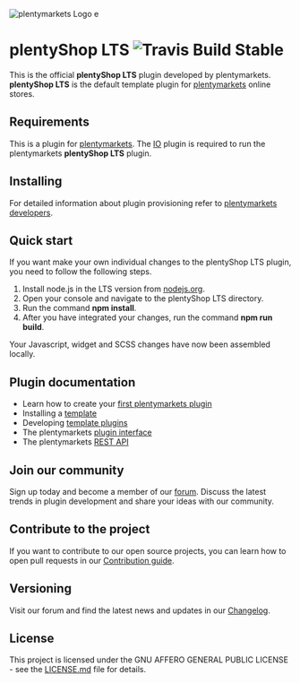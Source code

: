 ![plentymarkets Logo](http://www.plentymarkets.eu/layout/pm/images/logo/plentymarkets-logo.jpg)
e
# plentyShop LTS ![Travis Build Stable](https://img.shields.io/travis/plentymarkets/plugin-ceres/stable?label=build)

This is the official **plentyShop LTS** plugin developed by plentymarkets. **plentyShop LTS** is the default template plugin for [plentymarkets](https://www.plentymarkets.eu/tour/) online stores.

## Requirements

This is a plugin for [plentymarkets](https://www.plentymarkets.com). The [IO](https://github.com/plentymarkets/plugin-io) plugin is required to run the plentymarkets **plentyShop LTS** plugin.

## Installing

For detailed information about plugin provisioning refer to [plentymarkets developers](https://developers.plentymarkets.com/dev-doc/basics#plugin-provisioning).

## Quick start

If you want make your own individual changes to the plentyShop LTS plugin, you need to follow the following steps.

1. Install node.js in the LTS version from [nodejs.org](https://nodejs.org/en/).
2. Open your console and navigate to the plentyShop LTS directory.
3. Run the command **npm install**.
4. After you have integrated your changes, run the command **npm run build**.

Your Javascript, widget and SCSS changes have now been assembled locally. 

## Plugin documentation

- Learn how to create your [first plentymarkets plugin](https://developers.plentymarkets.com/tutorials/helloworld)
- Installing a [template](https://developers.plentymarkets.com/tutorials/design)
- Developing [template plugins](https://developers.plentymarkets.com/dev-doc/template-plugins)
- The plentymarkets [plugin interface](https://developers.plentymarkets.com/dev-doc/basics#introduction-interface)
- The plentymarkets [REST API](https://developers.plentymarkets.com/rest-doc/introduction)

## Join our community

Sign up today and become a member of our [forum](https://forum.plentymarkets.com/c/plugin-entwicklung). Discuss the latest trends in plugin development and share your ideas with our community.

## Contribute to the project 

If you want to contribute to our open source projects, you can learn how to open pull requests in our [Contribution guide](https://github.com/plentymarkets/plugin-ceres/blob/stable/contributionGuide.md).

## Versioning

Visit our forum and find the latest news and updates in our [Changelog](https://forum.plentymarkets.com/c/changelog?order=created).

## License

This project is licensed under the GNU AFFERO GENERAL PUBLIC LICENSE - see the [LICENSE.md](/LICENSE.md) file for details.
